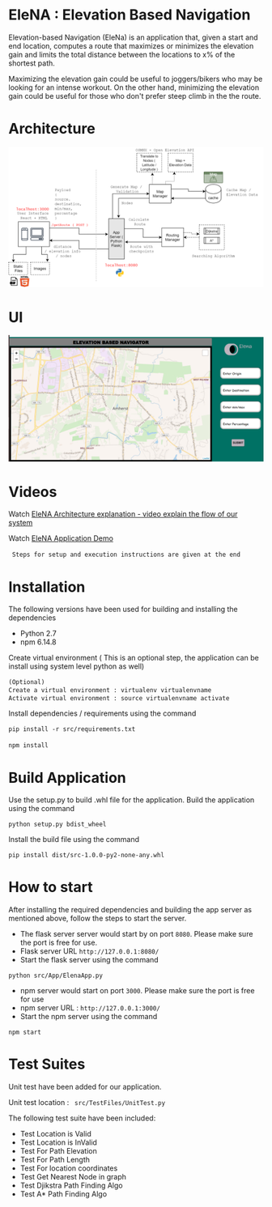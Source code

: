 # EleNA : Elevation Based Navigation

Elevation-based Navigation (EleNa) is an application that, given a start and end location, computes a route that maximizes or minimizes the elevation gain and limits the total distance between the locations to x% of the shortest path. 

Maximizing the elevation gain could be useful to joggers/bikers who may be looking for an intense workout. On the other hand, minimizing the elevation gain could be useful for those who don't prefer steep climb in the the route.



# Architecture
![Alt text](files/FinalArchitecture.png?raw=true "Elena")

# UI
![Alt text](files/ElenaUI.png?raw=true "ElenaUI")

# Videos

Watch [ EleNA Architecture explanation - video explain the flow of our system ](https://youtu.be/fBHZz_ati1U)


Watch [ EleNA Application Demo ](https://youtu.be/wjJv7FNBlyI)

`` Steps for setup and execution instructions are given at the end``

# Installation
The following versions have been used for building and installing the dependencies
* Python 2.7
* npm 6.14.8


Create virtual environment ( This is an optional step, the application can be install using system level python as well)

```
(Optional)
Create a virtual environment : virtualenv virtualenvname
Activate virtual environment : source virtualenvname activate
```
Install dependencies / requirements using the command

```
pip install -r src/requirements.txt

npm install
```

# Build Application

Use the setup.py to build .whl file for the application. Build the application using the command

```
python setup.py bdist_wheel
```
Install the build file using the command

```
pip install dist/src-1.0.0-py2-none-any.whl
```

# How to start 

After installing the required dependencies and building the app server as mentioned above, follow the steps to start the server.


* The flask server server would start by on port ``8080``. Please make sure the port is free for use.
* Flask server URL ``http://127.0.0.1:8080/`` 
* Start the flask server using the command


```
python src/App/ElenaApp.py

```

* npm server would start on port ``3000``. Please make sure the port is free for use
* npm server URL : ``http://127.0.0.1:3000/``
* Start the npm server using the command

```
npm start
```
# Test Suites

Unit test have been added for our application.

Unit test location : `` src/TestFiles/UnitTest.py``

The following test suite have been included:
* Test Location is Valid
* Test Location is InValid
* Test For Path Elevation
* Test For Path Length
* Test For location coordinates
* Test Get Nearest Node in graph
* Test Djikstra Path Finding Algo
* Test A* Path Finding Algo
